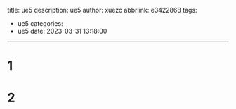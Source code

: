 title: ue5
description: ue5
author: xuezc
abbrlink: e3422868
tags:
  - ue5
categories:
  - ue5
date: 2023-03-31 13:18:00
---
# 1
# 2